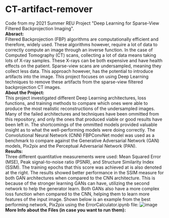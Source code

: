 # CT-artifact-remover
Code from my 2021 Summer REU Project "Deep Learning for Sparse-View Filtered Backprojection Imaging".  
**Absract:**  
Filtered Backprojection (FBP) algorithms are computationally efficient and therefore, widely used. These algorithms however, require a lot of data to correctly compute an image through an inverse function. In the case of Computed Tomography (CT) scans, collecting a lot of data means taking lots of X-ray samples. These X-rays can be both expensive and have health effects on the patient. Sparse-view scans are undersampled, meaning they collect less data. This approach however, has the potential to introduce artifacts into the image. This project focuses on using Deep Learning techniques to remove these artifacts from the sparse-view filtered backprojection CT images.  
**About the Project:**  
This project investigated different Deep Learning architectures, loss functions, and training methods to compare which ones were able to produce the most realistic reconstructions of the undersampled images. Many of the failed architectures and techniques have been ommitted from this repository, and only the ones that produced viable or good results have been left in. The shortcomings of the ommitted models provided valuable insight as to what the well-performing models were doing correctly. The Convolutional Neural Network (CNN) FBPConvNet model was used as a benchmark to compare against the Generative Adversarial Network (GAN) models, Pix2pix and the Perceptual Adversarial Network (PAN).  
**Results:**  
Three different quantitative measurements were used: Mean Squared Error (MSE), Peak signal-to-noise ratio (PSNR), and Structure Similarity Index (SSIM). The training epochs that this score was achieved at is also denoted at the right.
The results showed better performance in the SSIM measure for both GAN architectures when compared to the CNN architecture. This is because of the stronger learning GANs can have, utilizing the second network to help the generator learn. Both GANs also have a more complex loss function when compared to the CNN, helping them to learn more features of the input image. Shown below is an example from the best performing network, Pix2pix using the ErrorCalculator.ipynb file:
![image](https://user-images.githubusercontent.com/71538648/137009652-599ba111-efb5-43c8-9994-de335b961f7f.png)  
**More Info about the Files (in case you want to run them):**  
